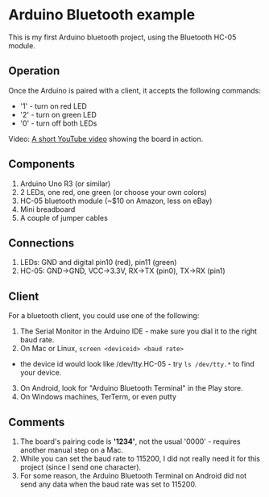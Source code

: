 Arduino Bluetooth example
=========================

This is my first Arduino bluetooth project, using the Bluetooth HC-05 module.

Operation
---------
Once the Arduino is paired with a client, it accepts the following commands:

+ '1' - turn on red LED
+ '2' - turn on green LED
+ '0' - turn off both LEDs

Video: [A short YouTube video](https://www.youtube.com/watch?v=YswK21ztCtc) showing the board in action.

Components
----------
1. Arduino Uno R3 (or similar)
2. 2 LEDs, one red, one green (or choose your own colors)
3. HC-05 bluetooth module (~$10 on Amazon, less on eBay)
4. Mini breadboard
5. A couple of jumper cables

Connections
-----------
1. LEDs: GND and digital pin10 (red), pin11 (green)
2. HC-05: GND->GND, VCC->3.3V, RX->TX (pin0), TX->RX (pin1)

Client
------
For a bluetooth client, you could use one of the following:

1. The Serial Monitor in the Arduino IDE - make sure you dial it to the right baud rate.
2. On Mac or Linux, `screen <deviceid> <baud rate>`
 - the device id would look like /dev/tty.HC-05 - try `ls /dev/tty.*` to find your device.
3. On Android, look for "Arduino Bluetooth Terminal" in the Play store.
4. On Windows machines, TerTerm, or even putty

Comments
--------
1. The board's pairing code is **'1234'**, not the usual '0000' - requires another manual step on a Mac.
2. While you can set the baud rate to 115200, I did not really need it for this project (since I send one character).
3. For some reason, the Arduino Bluetooth Terminal on Android did not send any data when the baud rate was set to 115200.
